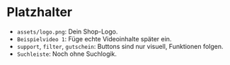 # Platzhalter

- `assets/logo.png`: Dein Shop-Logo.
- `Beispielvideo 1`: Füge echte Videoinhalte später ein.
- `support`, `filter`, `gutschein`: Buttons sind nur visuell, Funktionen folgen.
- `Suchleiste`: Noch ohne Suchlogik.
